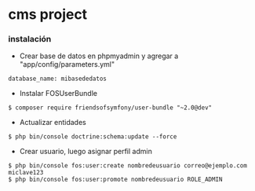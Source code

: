 # cms project

### instalación

* Crear base de datos en phpmyadmin y agregar a "app/config/parameters.yml"
```
database_name: mibasededatos
```
* Instalar FOSUserBundle
```
$ composer require friendsofsymfony/user-bundle "~2.0@dev"
```
* Actualizar entidades
```
$ php bin/console doctrine:schema:update --force
```
* Crear usuario, luego asignar perfil admin
```
$ php bin/console fos:user:create nombredeusuario correo@ejemplo.com miclave123
$ php bin/console fos:user:promote nombredeusuario ROLE_ADMIN
